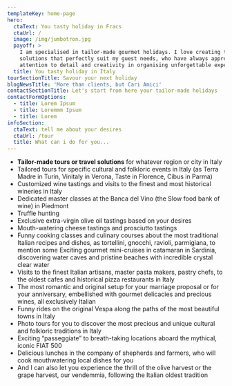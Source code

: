 ```yaml
---
templateKey: home-page
hero:
  ctaText: You tasty holiday in Fracs
  ctaUrl: /
  image: /img/jumbotron.jpg
  payoff: >
    I am specialised in tailor-made gourmet holidays. I love creating travel
    solutions that perfectly suit my guest needs, who have always appreciated my
    attention to detail and creativity in organising unforgettable experiences.
  title: You tasty holiday in Italy
tourSectionTitle: Savour your next holiday
blogNewsTitle: 'More than clients, but Cari Amici'
contactSectionTitle: Let's start from here your tailor-made holidays
contactFormOptions:
  - title: Lorem Ipsum
  - title: Loremmm Ipsum
  - title: Lorem
infoSection:
  ctaText: tell me about your desires
  ctaUrl: /tour
  title: What can i do for you...
---
```

* **Tailor-made tours or travel solutions** for whatever region or city in Italy
* Tailored tours for specific cultural and folkloric events in Italy (as Terra Madre in Turin, Vinitaly in Verona, Taste in Florence, Cibus in Parma)
* Customized wine tastings and visits to the finest and most historical wineries in Italy
* Dedicated master classes at the Banca del Vino (the Slow food bank of wine) in Piedmont
* Truffle hunting
* Exclusive extra-virgin olive oil tastings based on your desires
* Mouth-watering cheese tastings and prosciutto tastings
* Funny cooking classes and culinary courses about the most traditional Italian recipes and dishes, as tortellini, gnocchi, ravioli, parmigiana, to mention some Exciting gourmet mini-cruises in catamaran in Sardinia, discovering water caves and pristine beaches with incredible crystal clear water
* Visits to the finest Italian artisans, master pasta makers, pastry chefs, to the oldest cafes and historical pizza restaurants in Italy
* The most romantic and original setup for your marriage proposal or for your anniversary, embellished with gourmet delicacies and precious wines, all exclusively Italian
* Funny rides on the original Vespa along the paths of the most beautiful towns in Italy
* Photo tours for you to discover the most precious and unique cultural and folkloric traditions in Italy
* Exciting “passeggiate” to breath-taking locations aboard the mythical, iconic FIAT 500
* Delicious lunches in the company of shepherds and farmers, who will cook mouthwatering local dishes for you
* And I can also let you experience the thrill of the olive harvest or the grape harvest, our vendemmia, following the Italian oldest tradition
